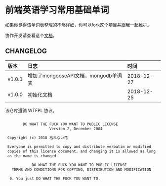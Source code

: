 # 前端英语学习常用基础单词

如果你觉得该单词表整理的不够详细，你可以fork这个项目并跟我一起维护。

协作开发请查看这个[文档](https://github.com/Yggdrasill-7C9/mmb/blob/master/COOPERATION.md)。

## CHANGELOG

|版本|日志|时间|
|:--|:--|:--|
|v1.0.1|增加了mongooseAPI文档，mongodb单词表|2018-12-27|
|v1.0.0|初始化文档|2018-12-25|

该仓库遵循 WTFPL 协议。

```txt

        DO WHAT THE FUCK YOU WANT TO PUBLIC LICENSE 
                    Version 2, December 2004 

 Copyright (c) 2018 枯れない花
 
 Everyone is permitted to copy and distribute verbatim or modified 
 copies of this license document, and changing it is allowed as long 
 as the name is changed. 

            DO WHAT THE FUCK YOU WANT TO PUBLIC LICENSE 
   TERMS AND CONDITIONS FOR COPYING, DISTRIBUTION AND MODIFICATION 

  0. You just DO WHAT THE FUCK YOU WANT TO.
```
